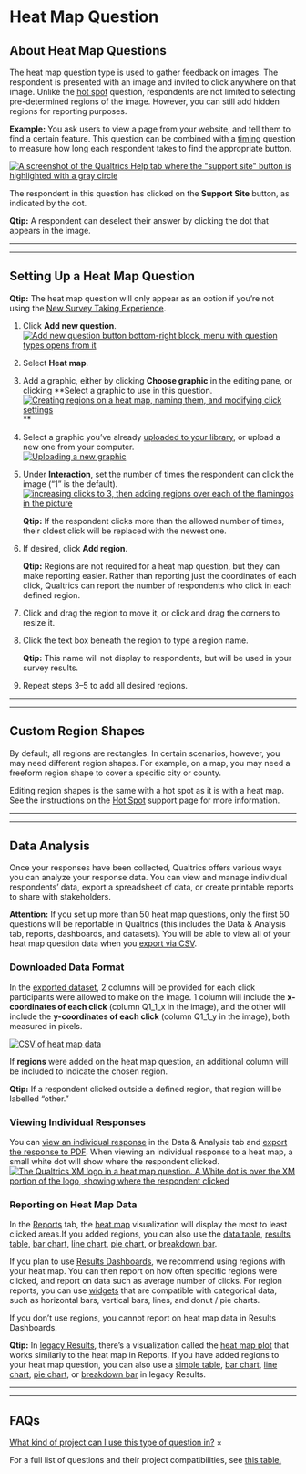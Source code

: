 # Heat Map Question

## [](#Introduction)About Heat Map Questions

The heat map question type is used to gather feedback on images. The respondent is presented with an image and invited to click anywhere on that image. Unlike the [hot spot](/support/survey-platform/edit-survey/editing-questions/question-types-guide/specialty-questions/hot-spot/ "hot spot") question, respondents are not limited to selecting pre-determined regions of the image. However, you can still add hidden regions for reporting purposes.

**Example:** You ask users to view a page from your website, and tell them to find a certain feature. This question can be combined with a [timing](/support/edit-survey/editing-questions/question-types-guide/advanced/timing/ "timing") question to measure how long each respondent takes to find the appropriate button.

[![A screenshot of the Qualtrics Help tab where the "support site" button is highlighted with a gray circle](heat-map/heat-map-1.png)](https://www.qualtrics.com/m/assets/support/wp-content/uploads//2021/04/heat-map-1.png)

The respondent in this question has clicked on the **Support Site** button, as indicated by the dot.

**Qtip:** A respondent can deselect their answer by clicking the dot that appears in the image.

* * *

* * *

## [](#SettingUpAHeatMapQuestion)Setting Up a Heat Map Question

**Qtip:** The heat map question will only appear as an option if you’re not using the [New Survey Taking Experience](https://www.qualtrics.com/support/survey-platform/survey-module/look-feel/simple-layout/).

1.  Click **Add new question**.  
    [![Add new question button bottom-right block, menu with question types opens from it](heat-map/heat-map-2.png)](https://www.qualtrics.com/m/assets/support/wp-content/uploads//2021/04/heat-map-2.png)
2.  Select **Heat map**.
3.  Add a graphic, either by clicking **Choose graphic** in the editing pane, or clicking **Select a graphic to use in this question.  
    [![Creating regions on a heat map, naming them, and modifying click settings](heat-map/heat-map-3.png)](https://www.qualtrics.com/m/assets/support/wp-content/uploads//2021/04/heat-map-3.png)  
    **
4.  Select a graphic you’ve already [uploaded to your library](https://www.qualtrics.com/support/survey-platform/account-library/graphics-library/), or upload a new one from your computer.  
    [![Uploading a new graphic](heat-map/hot-spot-4.png)](https://www.qualtrics.com/m/assets/support/wp-content/uploads//2021/04/hot-spot-4.png)
5.  Under **Interaction**, set the number of times the respondent can click the image (“1” is the default).  
    [![increasing clicks to 3, then adding regions over each of the flamingos in the picture](heat-map/heat-map.png)](https://www.qualtrics.com/m/assets/support/wp-content/uploads//2015/04/heat-map.png)
    
    **Qtip:** If the respondent clicks more than the allowed number of times, their oldest click will be replaced with the newest one.
    
6.  If desired, click **Add region**.
    
    **Qtip:** Regions are not required for a heat map question, but they can make reporting easier. Rather than reporting just the coordinates of each click, Qualtrics can report the number of respondents who click in each defined region.
    
7.  Click and drag the region to move it, or click and drag the corners to resize it.
8.  Click the text box beneath the region to type a region name.
    
    **Qtip:** This name will not display to respondents, but will be used in your survey results.
    
9.  Repeat steps 3–5 to add all desired regions.

* * *

* * *

## [](#CustomRegionShapes)Custom Region Shapes

By default, all regions are rectangles. In certain scenarios, however, you may need different region shapes. For example, on a map, you may need a freeform region shape to cover a specific city or county.

Editing region shapes is the same with a hot spot as it is with a heat map. See the instructions on the [Hot Spot](https://www.qualtrics.com/support/survey-platform/survey-module/editing-questions/question-types-guide/specialty-questions/hot-spot/#CustomRegionShapes) support page for more information.

* * *

* * *

## [](#DataAnalysis)Data Analysis

Once your responses have been collected, Qualtrics offers various ways you can analyze your response data. You can view and manage individual respondents’ data, export a spreadsheet of data, or create printable reports to share with stakeholders.

**Attention:** If you set up more than 50 heat map questions, only the first 50 questions will be reportable in Qualtrics (this includes the Data & Analysis tab, reports, dashboards, and datasets). You will be able to view all of your heat map question data when you [export via CSV](https://www.qualtrics.com/support/survey-platform/data-and-analysis-module/data/download-data/export-data-overview/).

### Downloaded Data Format

In the [exported dataset](https://www.qualtrics.com/support/survey-platform/data-and-analysis-module/data/download-data/export-data-overview/), 2 columns will be provided for each click participants were allowed to make on the image. 1 column will include the **x-coordinates of each click** (column Q1\_1\_x in the image), and the other will include the **y-coordinates of each click** (column Q1\_1\_y in the image), both measured in pixels.

[![CSV of heat map data](heat-map/heat-map-q-5.png)](https://www.qualtrics.com/m/assets/support/wp-content/uploads/2017/12/heat-map-q-5.png)

If **regions** were added on the heat map question, an additional column will be included to indicate the chosen region.

**Qtip:** If a respondent clicked outside a defined region, that region will be labelled “other.”

### Viewing Individual Responses

You can [view an individual response](https://www.qualtrics.com/support/survey-platform/data-and-analysis-module/data/recorded-responses/#ViewingIndividualResponses) in the Data & Analysis tab and [export the response to PDF](https://www.qualtrics.com/support/survey-platform/data-and-analysis-module/data/recorded-responses/#ExportingAnIndividualResponseToPDF). When viewing an individual response to a heat map, a small white dot will show where the respondent clicked. [![The Qualtrics XM logo in a heat map question. A White dot is over the XM portion of the logo, showing where the respondent clicked](heat-map/white-dot-heat-map.png)](https://www.qualtrics.com/m/assets/support/wp-content/uploads//2015/04/white-dot-heat-map.png)

### Reporting on Heat Map Data

In the [Reports](https://www.qualtrics.com/support/survey-platform/reports-module/reports-section/paginated-reports-overview/) tab, the [heat map](https://www.qualtrics.com/support/survey-platform/reports-module/reports-section/reports-visualizations/other-visualizations/heat-map-visualization/) visualization will display the most to least clicked areas.If you added regions, you can also use the [data table](https://www.qualtrics.com/support/survey-platform/reports-module/reports-section/reports-visualizations/table-visualizations/data-table-visualization/), [results table](https://www.qualtrics.com/support/survey-platform/reports-module/reports-section/reports-visualizations/table-visualizations/results-table-visualization/), [bar chart](https://www.qualtrics.com/support/survey-platform/reports-module/reports-section/reports-visualizations/chart-visualizations/bar-chart-visualization/), [line chart](https://www.qualtrics.com/support/survey-platform/reports-module/reports-section/reports-visualizations/chart-visualizations/line-chart-visualization/), [pie chart](https://www.qualtrics.com/support/survey-platform/reports-module/reports-section/reports-visualizations/chart-visualizations/pie-chart-visualization/), or [breakdown bar](https://www.qualtrics.com/support/survey-platform/reports-module/reports-section/reports-visualizations/chart-visualizations/breakdown-bar-visualization/).

If you plan to use [Results Dashboards](https://www.qualtrics.com/support/survey-platform/reports-module/results-dashboards/results-dashboard-overview/?parent=p002090), we recommend using regions with your heat map. You can then report on how often specific regions were clicked, and report on data such as average number of clicks. For region reports, you can use [widgets](https://www.qualtrics.com/support/survey-platform/reports-module/results-dashboards/results-dashboards-widgets/#WidgetTypes) that are compatible with categorical data, such as horizontal bars, vertical bars, lines, and donut / pie charts.

If you don’t use regions, you cannot report on heat map data in Results Dashboards.

**Qtip:** In [legacy Results](https://www.qualtrics.com/support/survey-platform/reports-module/results-section/reports-overview/), there’s a visualization called the [heat map plot](https://www.qualtrics.com/support/survey-platform/reports-module/results-section/visualizations/heat-map-plot/) that works similarly to the heat map in Reports. If you have added regions to your heat map question, you can also use a [simple table](/support/results/visualizations/tables/simple-table/ "simple table"), [bar chart](/support/results/visualizations/charts/bar-chart/ "bar chart"), [line chart](/support/results/visualizations/charts/line-chart/ "line chart"), [pie chart](/support/results/visualizations/charts/pie-chart/ "pie chart"), or [breakdown bar](/support/results/visualizations/breakdown-bar/ "breakdown bar") in legacy Results.

* * *

* * *

## [](#FAQs)FAQs

[What kind of project can I use this type of question in?](#faq-975) ×

For a full list of questions and their project compatibilities, see [this table.](https://www.qualtrics.com/support/survey-platform/survey-module/editing-questions/question-types-guide/question-types-overview/#Compatibility)